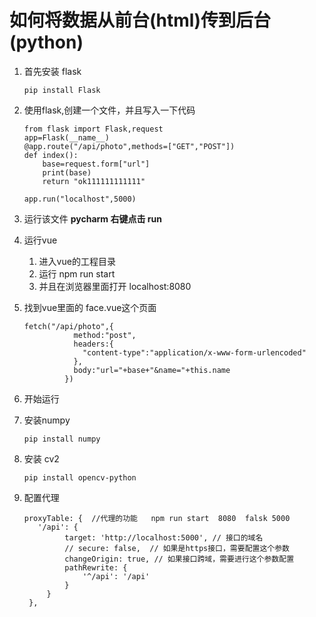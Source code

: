 # 如何将数据从前台(html)传到后台(python)

1. 首先安装 flask
    ```
    pip install Flask
    ```
2. 使用flask,创建一个文件，并且写入一下代码

    ```
    from flask import Flask,request
    app=Flask(__name__)
    @app.route("/api/photo",methods=["GET","POST"])
    def index():
        base=request.form["url"]
        print(base)
        return "ok111111111111"

    app.run("localhost",5000)
    ```

3. 运行该文件
   **pycharm 右键点击  run**

4. 运行vue
    1. 进入vue的工程目录
    2. 运行 npm run start
    3. 并且在浏览器里面打开 localhost:8080

5. 找到vue里面的 face.vue这个页面
    ```
    fetch("/api/photo",{
               method:"post",
               headers:{
                 "content-type":"application/x-www-form-urlencoded"
               },
               body:"url="+base+"&name="+this.name
             })

    ```

6. 开始运行

7. 安装numpy
    ```
    pip install numpy
    ```
8. 安装 cv2

    ```
    pip install opencv-python
    ```

9. 配置代理

   ```
   proxyTable: {  //代理的功能   npm run start  8080  falsk 5000
      '/api': {
            target: 'http://localhost:5000', // 接口的域名
            // secure: false,  // 如果是https接口，需要配置这个参数
            changeOrigin: true, // 如果接口跨域，需要进行这个参数配置
            pathRewrite: {
                '^/api': '/api'
            }
        }
    },
   ```






